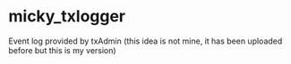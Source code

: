 # micky_txlogger
Event log provided by txAdmin (this idea is not mine, it has been uploaded before but this is my version)
